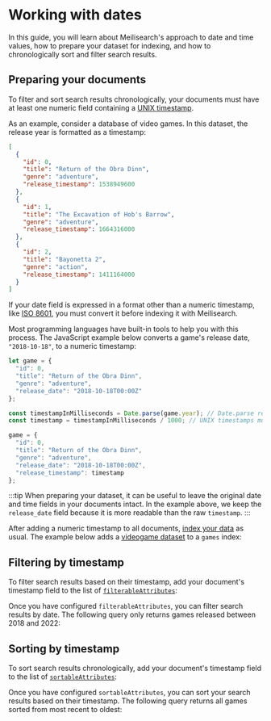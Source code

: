 # Working with dates

In this guide, you will learn about Meilisearch's approach to date and time values, how to prepare your dataset for indexing, and how to chronologically sort and filter search results.

## Preparing your documents

To filter and sort search results chronologically, your documents must have at least one numeric field containing a [UNIX timestamp](https://kb.narrative.io/what-is-unix-time).

As an example, consider a database of video games. In this dataset, the release year is formatted as a timestamp:

```json
[
  {
    "id": 0,
    "title": "Return of the Obra Dinn",
    "genre": "adventure",
    "release_timestamp": 1538949600
  },
  {
    "id": 1,
    "title": "The Excavation of Hob's Barrow",
    "genre": "adventure",
    "release_timestamp": 1664316000
  },
  {
    "id": 2,
    "title": "Bayonetta 2",
    "genre": "action",
    "release_timestamp": 1411164000
  }
]
```

If your date field is expressed in a format other than a numeric timestamp, like [ISO 8601](https://www.iso.org/iso-8601-date-and-time-format.html), you must convert it before indexing it with Meilisearch.

Most programming languages have built-in tools to help you with this process. The JavaScript example below converts a game's release date, `"2018-10-18"`, to a numeric timestamp:

```js
let game = {
  "id": 0,
  "title": "Return of the Obra Dinn",
  "genre": "adventure",
  "release_date": "2018-10-18T00:00Z"
};

const timestampInMilliseconds = Date.parse(game.year); // Date.parse returns the timestamp in milliseconds
const timestamp = timestampInMilliseconds / 1000; // UNIX timestamps must be in seconds

game = {
  "id": 0,
  "title": "Return of the Obra Dinn",
  "genre": "adventure",
  "release_date": "2018-10-18T00:00Z",
  "release_timestamp": timestamp
};
```

:::tip
When preparing your dataset, it can be useful to leave the original date and time fields in your documents intact. In the example above, we keep the `release_date` field because it is more readable than the raw `timestamp`.
:::

After adding a numeric timestamp to all documents, [index your data](/reference/api/documents.md#add-or-replace-documents) as usual. The example below adds a <a id="downloadVideogames" href="/videogames.json" download="videogames.json">videogame dataset</a> to a `games` index:

<CodeSamples id="date_guide_index_1" />

## Filtering by timestamp

To filter search results based on their timestamp, add your document's timestamp field to the list of [`filterableAttributes`](/reference/api/settings.md#update-filterable-attributes):

<CodeSamples id="date_guide_filterable_attributes_1" />

Once you have configured `filterableAttributes`, you can filter search results by date. The following query only returns games released between 2018 and 2022:

<CodeSamples id="date_guide_filter_1" />

## Sorting by timestamp

To sort search results chronologically, add your document's timestamp field to the list of [`sortableAttributes`](/reference/api/settings.md#update-sortable-attributes):

<CodeSamples id="date_guide_sortable_attributes_1" />

Once you have configured `sortableAttributes`, you can sort your search results based on their timestamp. The following query returns all games sorted from most recent to oldest:

<CodeSamples id="date_guide_sort_1" />
